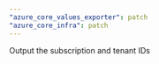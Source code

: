 ```yaml
---
"azure_core_values_exporter": patch
"azure_core_infra": patch
---
```


Output the subscription and tenant IDs
